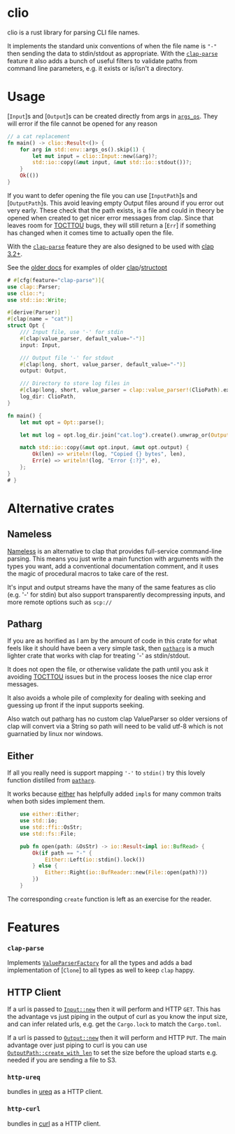 # clio

clio is a rust library for parsing CLI file names.

It implements the standard unix conventions of when the file name is `"-"` then sending the
data to stdin/stdout as appropriate. With the [`clap-parse`](#clap-parse) feature
it also adds a bunch of useful filters to validate paths from command line parameters,
e.g. it exists or is/isn't a directory.

# Usage

[`Input`]s and [`Output`]s can be created directly from args in [`args_os`](std::env::args_os).
They will error if the file cannot be opened for any reason

```rust
// a cat replacement
fn main() -> clio::Result<()> {
    for arg in std::env::args_os().skip(1) {
        let mut input = clio::Input::new(&arg)?;
        std::io::copy(&mut input, &mut std::io::stdout())?;
    }
    Ok(())
}
```

If you want to defer opening the file you can use [`InputPath`]s and [`OutputPath`]s.
This avoid leaving empty Output files around if you error out very early.
These check that the path exists, is a file and could in theory be opened when created to get
nicer error messages from clap. Since that leaves room for
[TOCTTOU](https://en.wikipedia.org/wiki/Time-of-check_to_time-of-use) bugs, they will
still return a [`Err`] if something has changed when it comes time
to actually open the file.

With the [`clap-parse`](#clap-parse) feature they are also designed to be used with [clap 3.2+](https://docs.rs/clap).

See the [older docs](https://docs.rs/clio/0.2.2/clio/index.html#usage) for examples of older [clap](https://docs.rs/clap)/[structopt](https://docs.rs/structopt)

```rust
# #[cfg(feature="clap-parse")]{
use clap::Parser;
use clio::*;
use std::io::Write;

#[derive(Parser)]
#[clap(name = "cat")]
struct Opt {
    /// Input file, use '-' for stdin
    #[clap(value_parser, default_value="-")]
    input: Input,

    /// Output file '-' for stdout
    #[clap(long, short, value_parser, default_value="-")]
    output: Output,

    /// Directory to store log files in
    #[clap(long, short, value_parser = clap::value_parser!(ClioPath).exists().is_dir(), default_value = ".")]
    log_dir: ClioPath,
}

fn main() {
    let mut opt = Opt::parse();

    let mut log = opt.log_dir.join("cat.log").create().unwrap_or(Output::std_err());

    match std::io::copy(&mut opt.input, &mut opt.output) {
        Ok(len) => writeln!(log, "Copied {} bytes", len),
        Err(e) => writeln!(log, "Error {:?}", e),
    };
}
# }
```

# Alternative crates

## Nameless

[Nameless](https://docs.rs/nameless) is an alternative to clap that provides full-service command-line parsing. This means you just write a main function with arguments with the types you want, add a conventional documentation comment, and it uses the magic of procedural macros to take care of the rest.

It's input and output streams have the many of the same features as clio (e.g. '-' for stdin) but also support transparently decompressing inputs, and more remote options such as `scp://`

## Patharg

If you are as horified as I am by the amount of code in this crate for what feels like it should have been a very simple task, then [`patharg`](https://docs.rs/patharg) is a much lighter crate that works with clap for treating '-' as stdin/stdout.

It does not open the file, or otherwise validate the path until you ask it avoiding [TOCTTOU](https://en.wikipedia.org/wiki/Time-of-check_to_time-of-use) issues but in the process looses the nice clap error messages.

It also avoids a whole pile of complexity for dealing with seeking and guessing up front if the input supports seeking.

Also watch out patharg has no custom clap ValueParser so older versions of clap will convert via a String so path will need to be valid utf-8 which is not guarnatied by linux nor windows.

## Either

If all you really need is support mapping `'-'` to `stdin()` try this lovely function distilled from [`patharg`](https://docs.rs/patharg).

It works because [either](https://docs.rs/either) has helpfully added `impl`s for many common traits when both sides implement them.

```rust
    use either::Either;
    use std::io;
    use std::ffi::OsStr;
    use std::fs::File;

    pub fn open(path: &OsStr) -> io::Result<impl io::BufRead> {
        Ok(if path == "-" {
            Either::Left(io::stdin().lock())
        } else {
            Either::Right(io::BufReader::new(File::open(path)?))
        })
    }
```

The corresponding `create` function is left as an exercise for the reader.

# Features

### `clap-parse`

Implements [`ValueParserFactory`](https://docs.rs/clap/latest/clap/builder/trait.ValueParserFactory.html) for all the types and
adds a bad implementation of [`Clone`] to all types as well to keep `clap` happy.

## HTTP Client

If a url is passed to [`Input::new`](crate::Input::new) then it will perform and HTTP `GET`. This has the advantage vs just piping in the output of curl as you know the input size, and can infer related urls, e.g. get the `Cargo.lock` to match the `Cargo.toml`.

If a url is passed to [`Output::new`](crate::Output::new) then it will perform and HTTP `PUT`.
The main advantage over just piping to curl is you can use [`OutputPath::create_with_len`](crate::OutputPath::create_with_len) to set the size before the upload starts e.g.
needed if you are sending a file to S3.

### `http-ureq`

bundles in [ureq](https://docs.rs/ureq) as a HTTP client.

### `http-curl`

bundles in [curl](https://docs.rs/curl) as a HTTP client.
